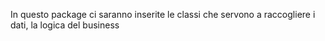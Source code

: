 In questo package ci saranno inserite le classi che servono a raccogliere i dati, la logica del business